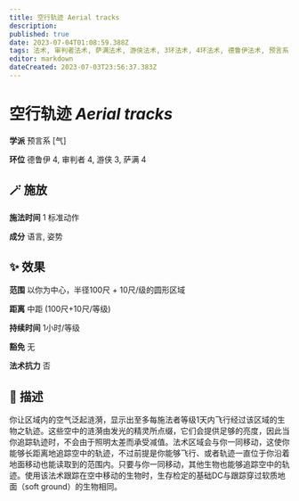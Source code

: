```yaml
---
title: 空行轨迹 Aerial tracks
description: 
published: true
date: 2023-07-04T01:08:59.388Z
tags: 法术, 审判者法术, 萨满法术, 游侠法术, 3环法术, 4环法术, 德鲁伊法术, 预言系, 气
editor: markdown
dateCreated: 2023-07-03T23:56:37.383Z
---
```


# **空行轨迹** *Aerial tracks*

**学派** 预言系 \[气\] 

**环位** 德鲁伊 4, 审判者 4, 游侠 3, 萨满 4

## 🪄 施放

**施法时间** 1 标准动作

**成分** 语言, 姿势

## ✨ 效果  

**范围** 以你为中心，半径100尺 + 10尺/级的圆形区域

**距离** 中距 (100尺+10尺/等级)  

**持续时间** 1小时/等级 

**豁免** 无

**法术抗力** 否

## 📖 描述

你让区域内的空气泛起涟漪，显示出至多每施法者等级1天内飞行经过该区域的生物之轨迹。这些空中的涟漪由发光的精灵所点缀，它们会提供足够的亮度，因此当你追踪轨迹时，不会由于照明太差而承受减值。法术区域会与你一同移动，这使你能够长距离地追踪空中的轨迹，不过前提是你能够飞行、或者轨迹一直位于你沿着地面移动也能读取到的范围内。只要与你一同移动，其他生物也能够追踪空中的轨迹。使用该法术跟踪在空中移动的生物时，生存检定的基础DC与跟踪穿过软质地面（soft ground）的生物相同。
    